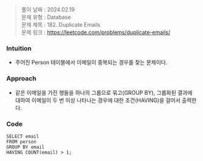 > 풀이 날짜 : 2024.02.19  
> 문제 유형 : Database  
> 문제 제목 : 182. Duplicate Emails  
> 문제 링크 : https://leetcode.com/problems/duplicate-emails/

### Intuition

- 주어진 Person 테이블에서 이메일이 중복되는 경우를 찾는 문제이다.

### Approach

- 같은 이메일을 가진 행들을 하나의 그룹으로 묶고(GROUP BY), 그룹화된 결과에 대하여 이메일이 두 번 이상 나타나는 경우에 대한 조건(HAVING)을 걸어서 출력한다.

### Code

```postgresql
SELECT email
FROM person
GROUP BY email
HAVING COUNT(email) > 1;
```
